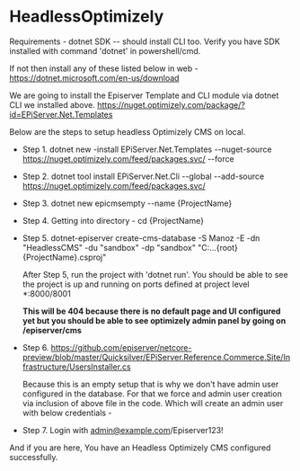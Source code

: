 # HeadlessOptimizely
Requirements - dotnet SDK -- should install CLI too. 
Verify you have SDK installed with command 'dotnet' in powershell/cmd.

If not then install any of these listed below in web - https://dotnet.microsoft.com/en-us/download

We are going to install the Episerver Template and CLI module via dotnet CLI we installed above. 
https://nuget.optimizely.com/package/?id=EPiServer.Net.Templates

Below are the steps to setup headless Optimizely CMS on local. 

- Step 1. dotnet new -install EPiServer.Net.Templates --nuget-source https://nuget.optimizely.com/feed/packages.svc/ --force

- Step 2. dotnet tool install EPiServer.Net.Cli --global --add-source https://nuget.optimizely.com/feed/packages.svc/

- Step 3. dotnet new epicmsempty --name {ProjectName}

- Step 4. Getting into directory - cd {ProjectName}

- Step 5. dotnet-episerver create-cms-database -S Manoz -E -dn "HeadlessCMS" -du "sandbox" -dp "sandbox" "C:\...\{root}\{ProjectName}.csproj"

  After Step 5, run the project with 'dotnet run'. You should be able to see the project is up and running on ports defined at project level *:8000/8001

  **This will be 404 because there is no default page and UI configured yet but you should be able to see optimizely admin panel by going on /episerver/cms**

- Step 6. https://github.com/episerver/netcore-preview/blob/master/Quicksilver/EPiServer.Reference.Commerce.Site/Infrastructure/UsersInstaller.cs

  Because this is an empty setup that is why we don't have admin user configured in the database. For that we force and admin user creation via inclusion of above file in the code. Which will create an admin user with below credentials - 

- Step 7. Login with admin@example.com/Episerver123!

And if you are here, You have an Headless Optimizely CMS configured successfully.  
